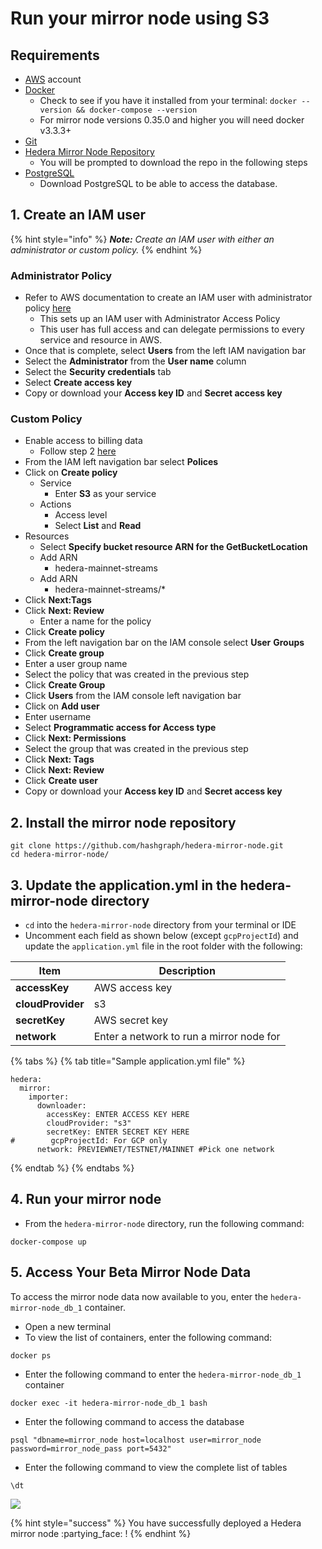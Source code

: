 # Run your mirror node using S3

## Requirements

* [AWS](https://aws.amazon.com/free/?trk=ps\_a131L0000085DvcQAE\&trkCampaign=acq\_paid\_search\_brand\&sc\_channel=ps\&sc\_campaign=acquisition\_US\&sc\_publisher=google\&sc\_category=core\&sc\_country=US\&sc\_geo=NAMER\&sc\_outcome=acq\&sc\_detail=aws%20account\&sc\_content=Account\_e\&sc\_segment=432339156165\&sc\_medium=ACQ-P|PS-GO|Brand|Desktop|SU|AWS|Core|US|EN|Text\&s\_kwcid=AL!4422!3!432339156165!e!!g!!aws%20account\&ef\_id=Cj0KCQjw8IaGBhCHARIsAGIRRYrLfWc3ykRf\_hAUeVvf4nNEYvacHwk\_w1jAuSj6hQZ8\_muh0T5p3acaAkZDEALw\_wcB:G:s\&s\_kwcid=AL!4422!3!432339156165!e!!g!!aws%20account\&all-free-tier.sort-by=item.additionalFields.SortRank\&all-free-tier.sort-order=asc\&awsf.Free%20Tier%20Types=\*all\&awsf.Free%20Tier%20Categories=\*all) account
* [Docker](https://www.docker.com/get-docker)
  * Check to see if you have it installed from your terminal: `docker --version && docker-compose --version`
  * For mirror node versions 0.35.0 and higher you will need docker v3.3.3+
* [Git](https://git-scm.com/book/en/v2/Getting-Started-Installing-Git)
* [Hedera Mirror Node Repository](https://github.com/hashgraph/hedera-mirror-node)
  * You will be prompted to download the repo in the following steps
* [PostgreSQL](https://www.postgresql.org/download/)
  * Download PostgreSQL to be able to access the database.

## 1. Create an IAM user

{% hint style="info" %}
_**Note:** Create an IAM user with either an administrator or custom policy._
{% endhint %}

### **Administrator Policy**

* Refer to AWS documentation to create an IAM user with administrator policy [here](https://docs.aws.amazon.com/IAM/latest/UserGuide/getting-started\_create-admin-group.html)
  * This sets up an IAM user with Administrator Access Policy
  * This user has full access and can delegate permissions to every service and resource in AWS.
* Once that is complete, select **Users** from the left IAM navigation bar
* Select the **Administrator** from the **User name** column
* Select the **Security credentials** tab
* Select **Create access key**
* Copy or download your **Access key ID** and **Secret access key**

### **Custom Policy**

* Enable access to billing data
  * Follow step 2 [here](https://docs.aws.amazon.com/IAM/latest/UserGuide/getting-started\_create-admin-group.html)
* From the IAM left navigation bar select **Polices**
* Click on **Create policy**
  * Service
    * Enter **S3** as your service
  * Actions
    * Access level
    * Select **List** and **Read**
* Resources
  * Select **Specify bucket resource ARN for the GetBucketLocation**
  * Add ARN
    * hedera-mainnet-streams
  * Add ARN
    * hedera-mainnet-streams/\*
* Click **Next:Tags**
* Click **Next: Review**
  * Enter a name for the policy
* Click **Create policy**
* From the left navigation bar on the IAM console select **User** **Groups**
* Click **Create group**
* Enter a user group name
* Select the policy that was created in the previous step
* Click **Create Group**
* Click **Users** from the IAM console left navigation bar
* Click on **Add user**
* Enter username
* Select **Programmatic access for Access type**
* Click **Next: Permissions**
* Select the group that was created in the previous step
* Click **Next: Tags**
* Click **Next: Review**
* Click **Create user**
* Copy or download your **Access key ID** and **Secret access key**

## 2. Install the mirror node repository

```
git clone https://github.com/hashgraph/hedera-mirror-node.git
cd hedera-mirror-node/
```

## 3. Update the application.yml in the hedera-mirror-node directory

* `cd` into the `hedera-mirror-node` directory from your terminal or IDE
* Uncomment each field as shown below (except `gcpProjectId`) and update the `application.yml` file in the root folder with the following:

| Item              | Description                              |
| ----------------- | ---------------------------------------- |
| **accessKey**     | AWS access key                           |
| **cloudProvider** | s3                                       |
| **secretKey**     | AWS secret key                           |
| **network**       | Enter a network to run a mirror node for |

{% tabs %}
{% tab title="Sample application.yml file" %}
```
hedera:
  mirror:
    importer: 
      downloader:
        accessKey: ENTER ACCESS KEY HERE
        cloudProvider: "s3"
        secretKey: ENTER SECRET KEY HERE
#        gcpProjectId: For GCP only
      network: PREVIEWNET/TESTNET/MAINNET #Pick one network
```
{% endtab %}
{% endtabs %}

## 4. Run your mirror node

* From the `hedera-mirror-node` directory, run the following command:

```
docker-compose up
```

## 5. Access Your Beta Mirror Node Data

To access the mirror node data now available to you, enter the `hedera-mirror-node_db_1` container.

* Open a new terminal
* To view the list of containers, enter the following command:

```
docker ps
```

* Enter the following command to enter the `hedera-mirror-node_db_1` container

```
docker exec -it hedera-mirror-node_db_1 bash
```

* Enter the following command to access the database

```
psql "dbname=mirror_node host=localhost user=mirror_node password=mirror_node_pass port=5432"
```

* Enter the following command to view the complete list of tables

```
\dt
```

![](<../../.gitbook/assets/image (1) (1) (1) (1) (1) (1) (1) (1) (1).png>)

{% hint style="success" %}
You have successfully deployed a Hedera mirror node :partying\_face: !
{% endhint %}
